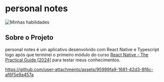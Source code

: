 # personal notes

![Minhas habilidades](https://skillicons.dev/icons?i=ts,react)

## Sobre o Projeto

personal notes é um aplicativo desenvolvido com React Native e Typescript logo após que terminei o primeiro módulo do curso [React Native - The Practical Guide [2024]](https://www.udemy.com/course/react-native-the-practical-guide/) para testar meus conhecimentos.

https://github.com/user-attachments/assets/95999fa9-1681-42d3-8f6c-af6f5e9a457a

